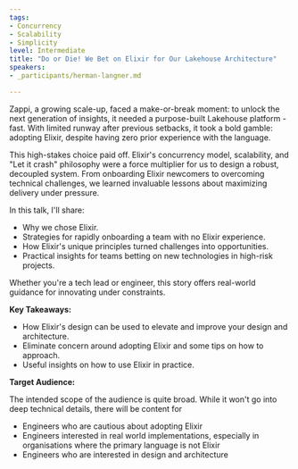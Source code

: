 ```yaml
---
tags:
- Concurrency
- Scalability
- Simplicity
level: Intermediate
title: "Do or Die! We Bet on Elixir for Our Lakehouse Architecture"
speakers:
- _participants/herman-langner.md

---
```

Zappi, a growing scale-up, faced a make-or-break moment: to unlock the next generation of insights, it needed a purpose-built Lakehouse platform - fast. With limited runway after previous setbacks, it took a bold gamble: adopting Elixir, despite having zero prior experience with the language.

This high-stakes choice paid off. Elixir's concurrency model, scalability, and "Let it crash" philosophy were a force multiplier for us to design a robust, decoupled system. From onboarding Elixir newcomers to overcoming technical challenges, we learned invaluable lessons about maximizing delivery under pressure.

In this talk, I'll share:
- Why we chose Elixir.
- Strategies for rapidly onboarding a team with no Elixir experience.
- How Elixir's unique principles turned challenges into opportunities.
- Practical insights for teams betting on new technologies in high-risk projects.

Whether you're a tech lead or engineer, this story offers real-world guidance for innovating under constraints.

**Key Takeaways:**
- How Elixir's design can be used to elevate and improve your design and architecture.
- Eliminate concern around adopting Elixir and some tips on how to approach.
- Useful insights on how to use Elixir in practice.

**Target Audience:**

The intended scope of the audience is quite broad.
While it won't go into deep technical details, there will be content for
- Engineers who are cautious about adopting Elixir
- Engineers interested in real world implementations, especially in organisations where the primary language is not Elixir
- Engineers who are interested in design and architecture
